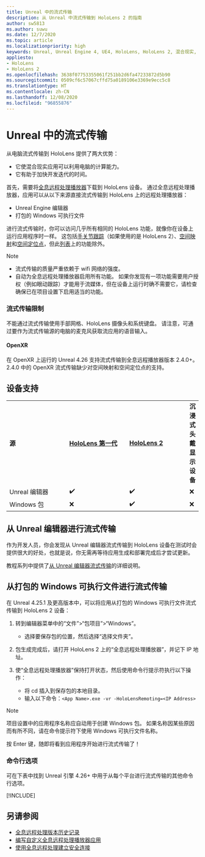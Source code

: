 ```yaml
---
title: Unreal 中的流式传输
description: 从 Unreal 中流式传输到 HoloLens 2 的指南
author: sw5813
ms.author: suwu
ms.date: 12/7/2020
ms.topic: article
ms.localizationpriority: high
keywords: Unreal, Unreal Engine 4, UE4, HoloLens, HoloLens 2, 混合现实, 流式传输, 电脑, 全息应用远程处理, 全息远程处理播放器, 文档, 混合现实头戴显示设备, windows 混合现实头戴显示设备, 虚拟现实头戴显示设备
appliesto:
- HoloLens
- HoloLens 2
ms.openlocfilehash: 3638f07753355061f251bb2d6fa47233872d5b90
ms.sourcegitcommit: 0509cf6c57067cffd75a0189106e3369e9ecc5c8
ms.translationtype: HT
ms.contentlocale: zh-CN
ms.lasthandoff: 12/08/2020
ms.locfileid: "96855876"
---
```

# <a name="streaming-in-unreal"></a>Unreal 中的流式传输

从电脑流式传输到 HoloLens 提供了两大优势： 
* 它使混合现实应用可以利用电脑的计算能力。 
* 它有助于加快开发迭代的时间。 

首先，需要将[全息远程处理播放器](../platform-capabilities-and-apis/holographic-remoting-player.md)下载到 HoloLens 设备。 通过全息远程处理播放器，应用可以从以下来源直接流式传输到 HoloLens 上的远程处理播放器：

* Unreal Engine 编辑器
* 打包的 Windows 可执行文件 

进行流式传输时，你可以访问几乎所有相同的 HoloLens 功能，就像你在设备上运行应用程序时一样。 这包括[手关节跟踪](unreal-hand-tracking.md)（如果使用的是 HoloLens 2）、[空间映射](unreal-spatial-mapping.md)和[空间定位点](unreal-spatial-anchors.md)，但此[列表](../platform-capabilities-and-apis/holographic-remoting-troubleshooting.md)上的功能除外。 

> [!NOTE]
> * 流式传输的质量严重依赖于 wifi 网络的强度。
> * 自动为全息远程处理播放器启用所有功能。 如果你发现有一项功能需要用户授权（例如眼动跟踪）才能用于流媒体，但在设备上运行时确不需要它，请检查确保已在项目设置下启用适当的功能。

### <a name="streaming-limitations"></a>流式传输限制

不能通过流式传输使用手部网格、HoloLens 摄像头和系统键盘。 请注意，可通过要作为流式传输源的电脑的麦克风获取流应用的语音输入。

#### <a name="openxr"></a>OpenXR

在 OpenXR 上运行的 Unreal 4.26 支持流式传输到全息远程播放器版本 2.4.0+。 2\.4.0 中的 OpenXR 流式传输缺少对空间映射和空间定位点的支持。 

## <a name="device-support"></a>设备支持

<table>
    <colgroup>
    <col width="33%" />
    <col width="33%" />
    <col width="33%" />
    </colgroup>
    <tr>
        <td><strong>源</strong></td>
        <td><a href="https://docs.microsoft.com/hololens/hololens1-hardware"><strong>HoloLens 第一代</strong></a></td>
        <td><a href="https://www.microsoft.com/hololens/hardware"><strong>HoloLens 2</strong></a></td>
        <td><strong>沉浸式头戴显示设备</strong></td>
    </tr>
     <tr>
        <td>Unreal 编辑器</td>
        <td>✔️</td>
        <td>✔️</td>
        <td>❌</td>
    </tr>
    <tr>
        <td>Windows 包</td>
        <td>❌</td>
        <td>✔️</td>
        <td>❌</td>
    </tr>

</table>

## <a name="streaming-from-the-unreal-editor"></a>从 Unreal 编辑器进行流式传输

作为开发人员，你会发现从 Unreal 编辑器流式传输到 HoloLens 设备在测试时会提供很大的好处，也就是说，你无需再等待应用生成和部署完成后才尝试更新。

教程系列中提供了[从 Unreal 编辑器流式传输](tutorials/unreal-uxt-ch6.md#device-only-streaming)的详细说明。

## <a name="streaming-from-a-packaged-windows-executable"></a>从打包的 Windows 可执行文件进行流式传输

在 Unreal 4.25.1 及更高版本中，可以将应用从打包的 Windows 可执行文件流式传输到 HoloLens 2 设备： 

1. 转到编辑器菜单中的“文件”>“包项目”>“Windows”。 
    * 选择要保存包的位置，然后选择“选择文件夹”。

2. 包生成完成后，请打开 HoloLens 2 上的“全息远程处理播放器”，并记下 IP 地址。 
3. 使“全息远程处理播放器”保持打开状态，然后使用命令行提示符执行以下操作： 
    * 将 cd 插入到保存包的本地目录。
    * 输入以下命令：`<App Name>.exe -vr -HoloLensRemoting=<IP Address>`

> [!NOTE]
> 项目设置中的应用程序名称应自动用于创建 Windows 包。 如果名称因某些原因而有所不同，请在命令提示符下使用 Windows 可执行文件名称。

按 Enter 键，随即将看到应用程序开始进行流式传输了！

### <a name="command-line-options"></a>命令行选项

可在下表中找到 Unreal 引擎 4.26+ 中用于从每个平台进行流式传输的其他命令行选项。 

[!INCLUDE[](includes/tabs-streaming-args.md)]

## <a name="see-also"></a>另请参阅

* [全息远程处理版本历史记录](../platform-capabilities-and-apis/holographic-remoting-version-history.md)
* [编写自定义全息远程处理播放器应用](../platform-capabilities-and-apis/holographic-remoting-create-player.md)
* [使用全息远程处理建立安全连接](../platform-capabilities-and-apis/holographic-remoting-secure-connection.md)
